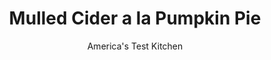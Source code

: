 ---
layout: ../../layouts/MarkdownPostLayout.astro
title: Mulled Cider a la Pumpkin Pie
author: America's Test Kitchen
pubDate: 2023-03-15
description: "Pumpkin pie flavors work well with cider."
image_url: https://res.cloudinary.com/hksqkdlah/image/upload/ar_1:1,c_fill,dpr_2.0,f_auto,fl_lossy.progressive.strip_profile,g_faces:auto,q_auto:low,w_344/4647_sfs-mulledcider-318588
tags: ["Beverages"]
calories: 1014
protein: 
carbohydrates: 30
fats: 
fiber: 
ingredients: ["2 , cinnamon sticks, broken into pieces","1/2 teaspoon, whole allspice berries","1/8 teaspoon, fresh ground nutmeg","1/4 teaspoon, whole cloves","2 quarts, apple cider","1 , vanilla bean, split in half and seeds scraped out","1 - 3 tablespoons, light brown sugar or dark brown sugar (to taste)"]
serves: 8
time: ""
instructions: ["Toast spices in large saucepan over medium heat, shaking pan occasionally, until fragrant, 1 to 3 minutes. Add cider, vanilla bean and seeds, and sugar and bring to boil. Reduce heat to low and simmer for 30 minutes, using wide, shallow spoon to skim away foam that rises to surface. Pour cider through fine-mesh strainer lined with coffee filter and discard spices and vanilla bean. Serve. (Mulled cider can be refrigerated in airtight container for up to one week. Reheat before serving.)"]
nutrition: ["259 mg Potassium","18 mg Phosphorus","29 mg Calcium","13 mg Magnesium","10 mg Sodium","2 mg Vitamin C","26 g Sugars","219 g Water","30 g Carbs","126 kcal Energy","2 g Sugars, added","1014 calories"]
notes: "Pumpkin pie flavors work well with cider."
---